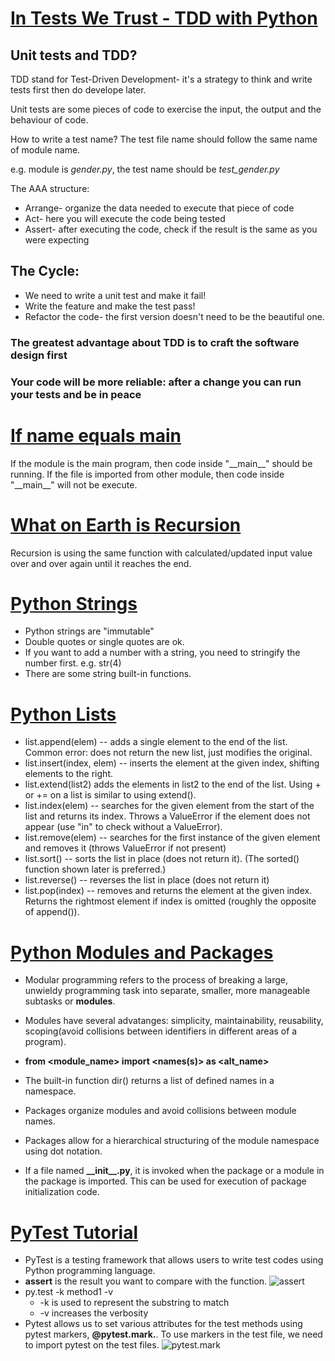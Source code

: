 # [In Tests We Trust - TDD with Python](https://code.likeagirl.io/in-tests-we-trust-tdd-with-python-af69f47e6932)

## Unit tests and TDD?

TDD stand for Test-Driven Development- it's a strategy to think and write tests first then do develope later. 

Unit tests are some pieces of code to exercise the input, the output and the behaviour of code.

How to write a test name? The test file name should follow the same name of module name. 

e.g. module is *gender.py*, the test name should be *test_gender.py*

The AAA structure: 
- Arrange- organize the data needed to execute that piece of code
- Act- here you will execute the code being tested
- Assert- after executing the code, check if the result is the same as you were expecting

## The Cycle:
- We need to write a unit test and make it fail!
- Write the feature and make the test pass!
- Refactor the code- the first version doesn't need to be the beautiful one.

### The greatest advantage about TDD is to craft the software design first
### Your code will be more reliable: after a change you can run your tests and be in peace

# [If name equals main](https://www.geeksforgeeks.org/what-does-the-if-__name__-__main__-do/)
If the module is the main program, then code inside "\_\_main\_\_" should be running. 
If the file is imported from other module, then code inside "\_\_main\_\_" will not be execute.

# [What on Earth is Recursion](https://www.youtube.com/watch?v=Mv9NEXX1VHc)
Recursion is using the same function with calculated/updated input value over and over again until it reaches the end.

# [Python Strings](https://developers.google.com/edu/python/strings)
- Python strings are "immutable" 
- Double quotes or single quotes are ok.
- If you want to add a number with a string, you need to stringify the number first. e.g. str(4)
- There are some string built-in functions.

# [Python Lists](https://developers.google.com/edu/python/lists)
- list.append(elem) -- adds a single element to the end of the list. Common error: does not return the new list, just modifies the original.
- list.insert(index, elem) -- inserts the element at the given index, shifting elements to the right.
- list.extend(list2) adds the elements in list2 to the end of the list. Using + or += on a list is similar to using extend().
- list.index(elem) -- searches for the given element from the start of the list and returns its index. Throws a ValueError if the element does not appear (use "in" to check without a ValueError).
- list.remove(elem) -- searches for the first instance of the given element and removes it (throws ValueError if not present)
- list.sort() -- sorts the list in place (does not return it). (The sorted() function shown later is preferred.)
- list.reverse() -- reverses the list in place (does not return it)
- list.pop(index) -- removes and returns the element at the given index. Returns the rightmost element if index is omitted (roughly the opposite of append()).

# [Python Modules and Packages](https://realpython.com/python-modules-packages/)
- Modular programming refers to the process of breaking a large, unwieldy programming task into separate, smaller, more manageable subtasks or **modules**.
- Modules have several advatanges: simplicity, maintainability, reusability, scoping(avoid collisions between identifiers in different areas of a program).
- **from <module_name> import <names(s)> as <alt_name>**

- The built-in function dir() returns a list of defined names in a namespace.

- Packages organize modules and avoid collisions between module names.
- Packages allow for a hierarchical structuring of the module namespace using dot notation.
- If a file named **\_\_init\_\_.py**, it is invoked when the package or a module in the package is imported. This can be used for execution of package initialization code.

# [PyTest Tutorial](https://www.guru99.com/pytest-tutorial.html)
- PyTest is a testing framework that allows users to write test codes using Python programming language.
- **assert** is the result you want to compare with the function.
![assert](https://i.imgur.com/sfYXk3a.jpg)
- py.test -k method1 -v
  - -k <expression> is used to represent the substring to match
  - -v increases the verbosity
- Pytest allows us to set various attributes for the test methods using pytest markers, **@pytest.mark.<name>**. To use markers in the test file, we need to import pytest on the test files.
![pytest.mark](https://i.imgur.com/S9bc9Tp.jpg)
